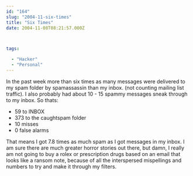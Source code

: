 ```yaml
---
id: "164"
slug: "2004-11-six-times"
title: "Six Times"
date: 2004-11-08T08:21:57.000Z



tags:

  - "Hacker"
  - "Personal"
---
```

<div class="sqs-html-content">
  <p>In the past week more than six times as many messages were delivered to my spam folder by spamassassin than my inbox.  (not counting mailing list traffic).  I also probably had about 10 - 15 spammy messages sneak through to my inbox.  So thats:
<ul>
<li>59 to INBOX</li>
<li>373 to the caughtspam folder</li>
<li>10 misses</li>
<li>0 false alarms</li>
</ul>
<p>That means I got 7.8 times as much spam as I got messages in my inbox.  I am sure there are much greater horror stories out there, but damn, I really am not going to buy a rolex or prescription drugs based on an email that looks like a ransom note, because of all the interspersed mispellings and numbers to try and make it through my filters.</p>
</div>
